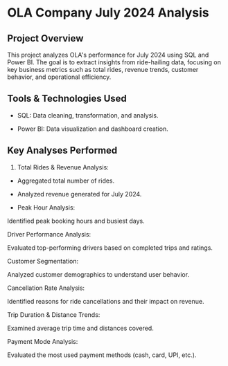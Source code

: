 # OLA Company July 2024 Analysis
## Project Overview

This project analyzes OLA's performance for July 2024 using SQL and Power BI. The goal is to extract insights from ride-hailing data, focusing on key business metrics such as total rides, revenue trends, customer behavior, and operational efficiency.


## Tools & Technologies Used

- SQL: Data cleaning, transformation, and analysis.

- Power BI: Data visualization and dashboard creation.

## Key Analyses Performed

1. Total Rides & Revenue Analysis:
- Aggregated total number of rides.

- Analyzed revenue generated for July 2024.


- Peak Hour Analysis:

Identified peak booking hours and busiest days.

Driver Performance Analysis:

Evaluated top-performing drivers based on completed trips and ratings.

Customer Segmentation:

Analyzed customer demographics to understand user behavior.

Cancellation Rate Analysis:

Identified reasons for ride cancellations and their impact on revenue.

Trip Duration & Distance Trends:

Examined average trip time and distances covered.

Payment Mode Analysis:

Evaluated the most used payment methods (cash, card, UPI, etc.).
